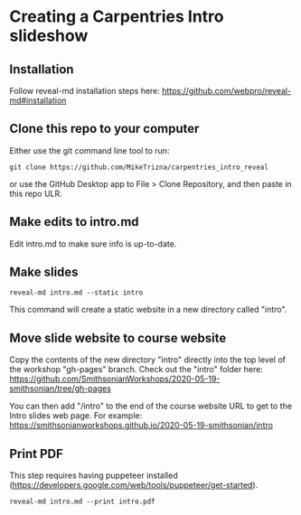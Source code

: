 # Creating a Carpentries Intro slideshow

## Installation

Follow reveal-md installation steps here: https://github.com/webpro/reveal-md#installation

## Clone this repo to your computer

Either use the git command line tool to run:

```
git clone https://github.com/MikeTrizna/carpentries_intro_reveal
```

or use the GitHub Desktop app to File > Clone Repository, and then paste in this repo ULR.

## Make edits to intro.md

Edit intro.md to make sure info is up-to-date.

## Make slides

```
reveal-md intro.md --static intro
```

This command will create a static website in a new directory called "intro".

## Move slide website to course website

Copy the contents of the new directory "intro" directly into the top level of the workshop "gh-pages" branch. Check out the "intro" folder here: https://github.com/SmithsonianWorkshops/2020-05-19-smithsonian/tree/gh-pages

You can then add "/intro" to the end of the course website URL to get to the Intro slides web page. For example: https://smithsonianworkshops.github.io/2020-05-19-smithsonian/intro

## Print PDF

This step requires having puppeteer installed (https://developers.google.com/web/tools/puppeteer/get-started). 

```
reveal-md intro.md --print intro.pdf
```